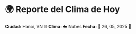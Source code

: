 # 🌍 Reporte del Clima de Hoy

**Ciudad:** Hanoi, VN 🌐
**Clima:** ☁️ Nubes
**Fecha:** 📅 26, 05, 2025 🚀
